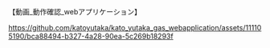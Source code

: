 
【動画_動作確認_webアプリケーション】

https://github.com/katoyutaka/kato_yutaka_gas_webapplication/assets/111105190/bca88494-b327-4a28-90ea-5c269b18293f


